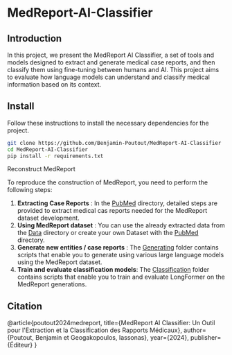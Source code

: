 # MedReport-AI-Classifier

## Introduction
In this project, we present the MedReport AI Classifier, a set of tools and models designed to extract and generate medical case reports, and then classify them using fine-tuning between humans and AI. This project aims to evaluate how language models can understand and classify medical information based on its context.

## Install
Follow these instructions to install the necessary dependencies for the project.

```bash
git clone https://github.com/Benjamin-Poutout/MedReport-AI-Classifier
cd MedReport-AI-Classifier
pip install -r requirements.txt
```

Reconstruct MedReport

To reproduce the construction of MedReport, you need to perform the following steps:

1. **Extracting Case Reports** : In the [PubMed](https://github.com/Benjamin-Poutout/MedReport-AI-Classifier/tree/main/1.PubMed) directory, detailed steps are provided to extract medical cas reports needed for the MedReport dataset development.
2. **Using MedReport dataset** : You can use the already extracted data from the [Data](https://github.com/Benjamin-Poutout/MedReport-AI-Classifier/tree/main/2.Data) directory or create your own Dataset with the [PubMed](https://github.com/Benjamin-Poutout/MedReport-AI-Classifier/tree/main/1.PubMed) directory.
4. **Generate new entities / case reports** : The [Generating](https://github.com/Benjamin-Poutout/MedReport-AI-Classifier/tree/main/3.Generating) folder contains scripts that enable you to generate using various large language models using the MedReport dataset.
5. **Train and evaluate classification models**:  The [Classification](https://github.com/Benjamin-Poutout/MedReport-AI-Classifier/tree/main/4.Classification) folder contains scripts that enable you to train and evaluate LongFormer on the MedReport generations.

## Citation
@article{poutout2024medreport,
title={MedReport AI Classifier: Un Outil pour l'Extraction et la Classification des Rapports Médicaux},
author={Poutout, Benjamin et Geogakopoulos, Iassonas},
year={2024},
publisher={Éditeur}
}
